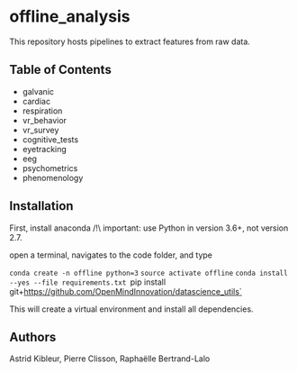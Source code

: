 # offline_analysis
This repository hosts pipelines to extract features from raw data. 

## Table of Contents 
- galvanic
- cardiac
- respiration
- vr_behavior
- vr_survey
- cognitive_tests
- eyetracking
- eeg
- psychometrics
- phenomenology

## Installation
First, install anaconda /!\ important: use Python in version 3.6+, not version 2.7.

open a terminal, navigates to the code folder, and type

`conda create -n offline python=3`
`source activate offline`
`conda install --yes --file requirements.txt
`pip install git+https://github.com/OpenMindInnovation/datascience_utils`

This will create a virtual environment and install all dependencies.

## Authors 
Astrid Kibleur, Pierre Clisson, Raphaëlle Bertrand-Lalo

